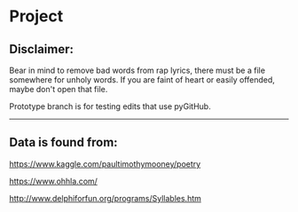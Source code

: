 # Project
## Disclaimer:

Bear in mind to remove bad words from rap lyrics, there must be a file somewhere for unholy words. If you are faint of heart or easily offended, maybe don't open that file.

Prototype branch is for testing edits that use pyGitHub. 

***

Data is found from: 
-----

https://www.kaggle.com/paultimothymooney/poetry

https://www.ohhla.com/

http://www.delphiforfun.org/programs/Syllables.htm

